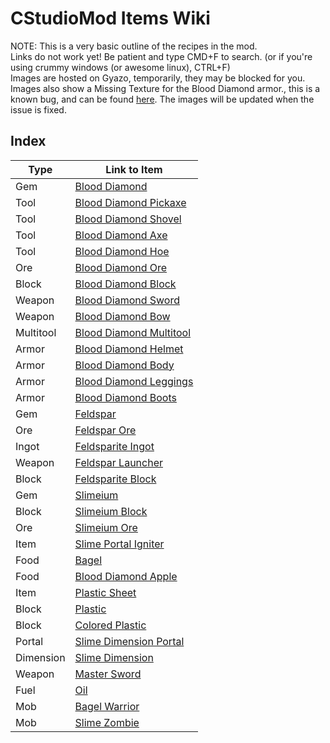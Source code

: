 # CStudioMod Items Wiki

NOTE: This is a very basic outline of the recipes in the mod.<br/>
Links do not work yet! Be patient and type CMD+F to search. (or if you're using crummy windows (or awesome linux), CTRL+F)<br/>
Images are hosted on Gyazo, temporarily, they may be blocked for you.<br/>
Images also show a Missing Texture for the Blood Diamond armor., this is a known bug, and can be found [here](https://github.com/TeamCstudios/CStudiosMod/issues/1). The images will be updated when the issue is fixed.

## Index

Type | Link to Item
-----|------
Gem | [Blood Diamond](blooddiamond)
Tool | [Blood Diamond Pickaxe](blooddiamondpickaxe)
Tool | [Blood Diamond Shovel](blooddiamondshovel)
Tool | [Blood Diamond Axe](blooddiamondaxe)
Tool | [Blood Diamond Hoe](blooddiamondhoe)
Ore | [Blood Diamond Ore](blooddiamondore)
Block | [Blood Diamond Block](blooddiamondblock)
Weapon | [Blood Diamond Sword](blooddiamondsword)
Weapon | [Blood Diamond Bow](blooddiamondbow)
Multitool | [Blood Diamond Multitool](blooddiamondmultitool)
Armor | [Blood Diamond Helmet](blooddiamondhelmet)
Armor | [Blood Diamond Body](blooddiamondbody)
Armor | [Blood Diamond Leggings](blooddiamondleggings)
Armor | [Blood Diamond Boots](blooddiamondboots)
Gem | [Feldspar](feldspar)
Ore | [Feldspar Ore](feldsparore)
Ingot | [Feldsparite Ingot](feldspariteingot)
Weapon | [Feldspar Launcher](feldsparlauncher)
Block | [Feldsparite Block](feldspariteblock)
Gem | [Slimeium](slimeium)
Block | [Slimeium Block](slimeiumblock)
Ore | [Slimeium Ore](slimeiumore)
Item | [Slime Portal Igniter](slimeportaligniter)
Food | [Bagel](bagel)
Food | [Blood Diamond Apple](blooddiamondapple)
Item | [Plastic Sheet](plasticsheet)
Block | [Plastic](plastic)
Block | [Colored Plastic](coloredplastic)
Portal | [Slime Dimension Portal](slimedimensionportal)
Dimension | [Slime Dimension](slimedimension)
Weapon | [Master Sword](mastersword)
Fuel | [Oil](oil)
Mob | [Bagel Warrior](bagelwarrior)
Mob | [Slime Zombie](slimezombie)
